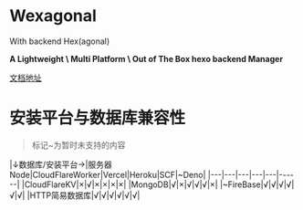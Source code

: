 # Wexagonal

With backend Hex(agonal)

**A Lightweight \ Multi Platform \ Out of The Box hexo backend Manager**

[文档地址](https://wexa.top)

# 安装平台与数据库兼容性

> 标记~为暂时未支持的内容

|↓数据库/安装平台→|服务器Node|CloudFlareWorker|Vercel|Heroku|SCF|~Deno|
|---|---|---|---|---|------|
|CloudFlareKV|×|√|×|×|×|×|
|MongoDB|√|×|√|√|√|×|
|~FireBase|√|√|√|√|√|√|
|HTTP简易数据库|√|√|√|√|√|√|
